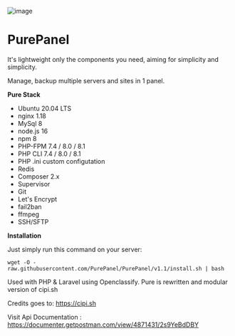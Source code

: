 
![image](https://github.com/PurePanel/PurePanel/assets/219454/3280aec8-3ec6-4ac3-bc40-7a324c5159d5)

# PurePanel

It's lightweight only the components you need, aiming for simplicity and simplicity.

Manage, backup multiple servers and sites in 1 panel.  

**Pure Stack**
 - Ubuntu 20.04 LTS    
 - nginx	1.18    
 - MySql	8
 - node.js	16
 - npm	8
 - PHP-FPM	7.4 / 8.0 / 8.1
 - PHP CLI	7.4 / 8.0 / 8.1
 - PHP .ini custom configutation
 - Redis
 - Composer	2.x 
 - Supervisor	
 -  Git	
 -  Let's Encrypt	
 - fail2ban	
 -  ffmpeg	
 -  SSH/SFTP

**Installation**

Just simply run this command on your server:

`wget -O - raw.githubusercontent.com/PurePanel/PurePanel/v1.1/install.sh | bash` 

Used with PHP & Laravel using Openclassify. 
Pure is rewritten and modular version of cipi.sh

Credits goes to: https://cipi.sh


Visit Api Documentation : https://documenter.getpostman.com/view/4871431/2s9YeBdDBY
